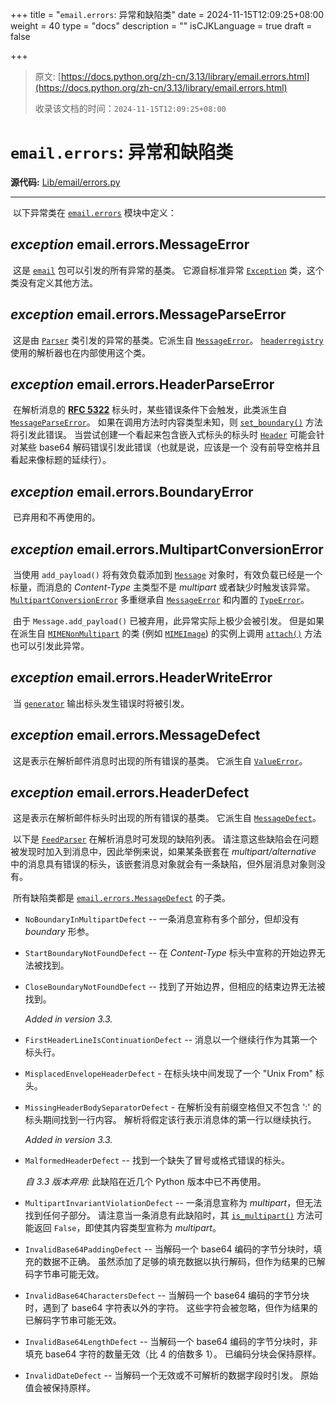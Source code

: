 +++
title = "`email.errors`: 异常和缺陷类"
date = 2024-11-15T12:09:25+08:00
weight = 40
type = "docs"
description = ""
isCJKLanguage = true
draft = false

+++

> 原文: [https://docs.python.org/zh-cn/3.13/library/email.errors.html](https://docs.python.org/zh-cn/3.13/library/email.errors.html)
>
> 收录该文档的时间：`2024-11-15T12:09:25+08:00`

# `email.errors`: 异常和缺陷类

**源代码:** [Lib/email/errors.py](https://github.com/python/cpython/tree/3.13/Lib/email/errors.py)

------

​	以下异常类在 [`email.errors`](https://docs.python.org/zh-cn/3.13/library/email.errors.html#module-email.errors) 模块中定义：

## *exception* email.errors.**MessageError**

​	这是 [`email`](https://docs.python.org/zh-cn/3.13/library/email.html#module-email) 包可以引发的所有异常的基类。 它源自标准异常 [`Exception`](https://docs.python.org/zh-cn/3.13/library/exceptions.html#Exception) 类，这个类没有定义其他方法。

## *exception* email.errors.**MessageParseError**

​	这是由 [`Parser`](https://docs.python.org/zh-cn/3.13/library/email.parser.html#email.parser.Parser) 类引发的异常的基类。它派生自 [`MessageError`](https://docs.python.org/zh-cn/3.13/library/email.errors.html#email.errors.MessageError)。 [`headerregistry`](https://docs.python.org/zh-cn/3.13/library/email.headerregistry.html#module-email.headerregistry) 使用的解析器也在内部使用这个类。

## *exception* email.errors.**HeaderParseError**

​	在解析消息的 [**RFC 5322**](https://datatracker.ietf.org/doc/html/rfc5322.html) 标头时，某些错误条件下会触发，此类派生自 [`MessageParseError`](https://docs.python.org/zh-cn/3.13/library/email.errors.html#email.errors.MessageParseError)。 如果在调用方法时内容类型未知，则 [`set_boundary()`](https://docs.python.org/zh-cn/3.13/library/email.message.html#email.message.EmailMessage.set_boundary) 方法将引发此错误。 当尝试创建一个看起来包含嵌入式标头的标头时 [`Header`](https://docs.python.org/zh-cn/3.13/library/email.header.html#email.header.Header) 可能会针对某些 base64 解码错误引发此错误（也就是说，应该是一个 没有前导空格并且看起来像标题的延续行）。

## *exception* email.errors.**BoundaryError**

​	已弃用和不再使用的。

## *exception* email.errors.**MultipartConversionError**

​	当使用 `add_payload()` 将有效负载添加到 [`Message`](https://docs.python.org/zh-cn/3.13/library/email.compat32-message.html#email.message.Message) 对象时，有效负载已经是一个标量，而消息的 *Content-Type* 主类型不是 *multipart* 或者缺少时触发该异常。 [`MultipartConversionError`](https://docs.python.org/zh-cn/3.13/library/email.errors.html#email.errors.MultipartConversionError) 多重继承自 [`MessageError`](https://docs.python.org/zh-cn/3.13/library/email.errors.html#email.errors.MessageError) 和内置的 [`TypeError`](https://docs.python.org/zh-cn/3.13/library/exceptions.html#TypeError)。

​	由于 `Message.add_payload()` 已被弃用，此异常实际上极少会被引发。 但是如果在派生自 [`MIMENonMultipart`](https://docs.python.org/zh-cn/3.13/library/email.mime.html#email.mime.nonmultipart.MIMENonMultipart) 的类 (例如 [`MIMEImage`](https://docs.python.org/zh-cn/3.13/library/email.mime.html#email.mime.image.MIMEImage)) 的实例上调用 [`attach()`](https://docs.python.org/zh-cn/3.13/library/email.compat32-message.html#email.message.Message.attach) 方法也可以引发此异常。

## *exception* email.errors.**HeaderWriteError**

​	当 [`generator`](https://docs.python.org/zh-cn/3.13/library/email.generator.html#module-email.generator) 输出标头发生错误时将被引发。

## *exception* email.errors.**MessageDefect**

​	这是表示在解析邮件消息时出现的所有错误的基类。 它派生自 [`ValueError`](https://docs.python.org/zh-cn/3.13/library/exceptions.html#ValueError)。

## *exception* email.errors.**HeaderDefect**

​	这是表示在解析邮件标头时出现的所有错误的基类。 它派生自 [`MessageDefect`](https://docs.python.org/zh-cn/3.13/library/email.errors.html#email.errors.MessageDefect)。

​	以下是 [`FeedParser`](https://docs.python.org/zh-cn/3.13/library/email.parser.html#email.parser.FeedParser) 在解析消息时可发现的缺陷列表。 请注意这些缺陷会在问题被发现时加入到消息中，因此举例来说，如果某条嵌套在 *multipart/alternative* 中的消息具有错误的标头，该嵌套消息对象就会有一条缺陷，但外层消息对象则没有。

​	所有缺陷类都是 [`email.errors.MessageDefect`](https://docs.python.org/zh-cn/3.13/library/email.errors.html#email.errors.MessageDefect) 的子类。

- `NoBoundaryInMultipartDefect` -- 一条消息宣称有多个部分，但却没有 *boundary* 形参。

- `StartBoundaryNotFoundDefect` -- 在 *Content-Type* 标头中宣称的开始边界无法被找到。

- `CloseBoundaryNotFoundDefect` -- 找到了开始边界，但相应的结束边界无法被找到。

  *Added in version 3.3.*

- `FirstHeaderLineIsContinuationDefect` -- 消息以一个继续行作为其第一个标头行。

- `MisplacedEnvelopeHeaderDefect` - 在标头块中间发现了一个 "Unix From" 标头。

- `MissingHeaderBodySeparatorDefect` - 在解析没有前缀空格但又不包含 ':' 的标头期间找到一行内容。 解析将假定该行表示消息体的第一行以继续执行。

  *Added in version 3.3.*

- `MalformedHeaderDefect` -- 找到一个缺失了冒号或格式错误的标头。

  *自 3.3 版本弃用:* 此缺陷在近几个 Python 版本中已不再使用。

- `MultipartInvariantViolationDefect` -- 一条消息宣称为 *multipart*，但无法找到任何子部分。 请注意当一条消息有此缺陷时，其 [`is_multipart()`](https://docs.python.org/zh-cn/3.13/library/email.compat32-message.html#email.message.Message.is_multipart) 方法可能返回 `False`，即使其内容类型宣称为 *multipart*。

- `InvalidBase64PaddingDefect` -- 当解码一个 base64 编码的字节分块时，填充的数据不正确。 虽然添加了足够的填充数据以执行解码，但作为结果的已解码字节串可能无效。

- `InvalidBase64CharactersDefect` -- 当解码一个 base64 编码的字节分块时，遇到了 base64 字符表以外的字符。 这些字符会被忽略，但作为结果的已解码字节串可能无效。

- `InvalidBase64LengthDefect` -- 当解码一个 base64 编码的字节分块时，非填充 base64 字符的数量无效（比 4 的倍数多 1）。 已编码分块会保持原样。

- `InvalidDateDefect` -- 当解码一个无效或不可解析的数据字段时引发。 原始值会被保持原样。
